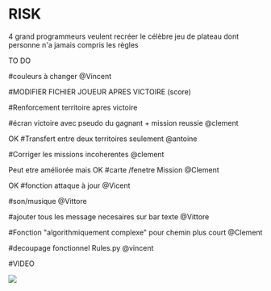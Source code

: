 # RISK
4 grand programmeurs veulent recréer le célèbre jeu de plateau dont personne n'a jamais compris les règles

TO DO

#couleurs à changer @Vincent 

#MODIFIER FICHIER JOUEUR APRES VICTOIRE (score)

#Renforcement territoire apres victoire 

#écran victoire avec pseudo du gagnant + mission reussie @clement

OK #Transfert entre deux territoires seulement @antoine

#Corriger les missions incoherentes @clement

Peut etre améliorée mais OK #carte /fenetre Mission @Clement 

OK #fonction attaque à jour @Vicent 

#son/musique @Vittore

#ajouter tous les message necesaires sur bar texte @Vittore

#Fonction "algorithmiquement complexe" pour chemin plus court @Clement

#decoupage fonctionnel Rules.py @vincent

#VIDEO









![](https://media.tenor.com/images/6be0276d8d6a84028f2505d07f39c92e/tenor.gif)
